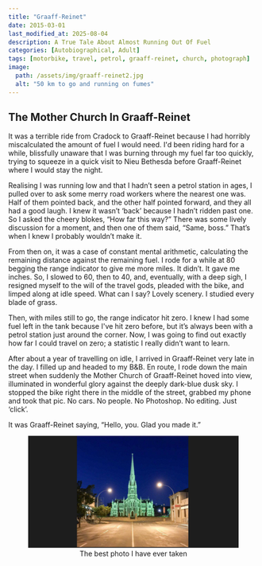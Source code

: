 ```yaml
---
title: "Graaff-Reinet"
date: 2015-03-01
last_modified_at: 2025-08-04
description: A True Tale About Almost Running Out Of Fuel
categories: [Autobiographical, Adult]
tags: [motorbike, travel, petrol, graaff-reinet, church, photograph]
image:
  path: /assets/img/graaff-reinet2.jpg
  alt: "50 km to go and running on fumes"
---
```


## The Mother Church In Graaff-Reinet

It was a terrible ride from Cradock to Graaff-Reinet because I had horribly miscalculated the amount of fuel I would need. I'd been riding hard for a while, blissfully unaware that I was burning through my fuel far too quickly, trying to squeeze in a quick visit to Nieu Bethesda before Graaff-Reinet where I would stay the night.

Realising I was running low and that I hadn’t seen a petrol station in ages, I pulled over to ask some merry road workers where the nearest one was. Half of them pointed back, and the other half pointed forward, and they all had a good laugh. I knew it wasn’t ‘back’ because I hadn’t ridden past one. So I asked the cheery blokes, “How far this way?” There was some lively discussion for a moment, and then one of them said, “Same, boss.” That’s when I knew I probably wouldn’t make it.

From then on, it was a case of constant mental arithmetic, calculating the remaining distance against the remaining fuel. I rode for a while at 80 begging the range indicator to give me more miles. It didn’t. It gave me inches. So, I slowed to 60, then to 40, and, eventually, with a deep sigh, I resigned myself to the will of the travel gods, pleaded with the bike, and limped along at idle speed. What can I say? Lovely scenery. I studied every blade of grass.

Then, with miles still to go, the range indicator hit zero. I knew I had some fuel left in the tank because I've hit zero before, but it’s always been with a petrol station just around the corner. Now, I was going to find out exactly how far I could travel on zero; a statistic I really didn’t want to learn.

After about a year of travelling on idle, I arrived in Graaff-Reinet very late in the day. I filled up and headed to my B&B. En route, I rode down the main street when suddenly the Mother Church of Graaff-Reinet hoved into view, illuminated in wonderful glory against the deeply dark-blue dusk sky. I stopped the bike right there in the middle of the street, grabbed my phone and took that pic. No cars. No people. No Photoshop. No editing. Just ‘click’. 

It was Graaff-Reinet saying, “Hello, you. Glad you made it.”

<figure>
  <img src="/assets/img/graaff-reinet.png" alt="The best photo I have ever taken.">
  <figcaption style="text-align: center;">The best photo I have ever taken</figcaption>
</figure>
